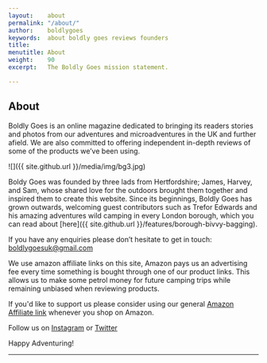 ```yaml
---
layout:    about
permalink: "/about/"
author:    boldlygoes
keywords:  about boldly goes reviews founders
title:     
menutitle: About
weight:    90
excerpt:   The Boldly Goes mission statement.

---
```


## About

Boldly Goes is an online magazine dedicated to bringing its readers stories and photos from our adventures and microadventures in the UK and further afield. We are also committed to offering independent in-depth reviews of some of the products we’ve been using. 

![]({{ site.github.url }}/media/img/bg3.jpg)

Boldy Goes was founded by three lads from Hertfordshire; James, Harvey, and Sam, whose shared love for the outdoors brought them together and inspired them to create this website. Since its beginnings, Boldly Goes has grown outwards, welcoming guest contributors such as Trefor Edwards and his amazing adventures wild camping in every London borough, which you can read about [here]({{ site.github.url }}/features/borough-bivvy-bagging).

If you have any enquiries please don’t hesitate to get in touch: [boldlygoesuk@gmail.com ](mailto:boldlygoesuk@gmail.com )

We use amazon affiliate links on this site, Amazon pays us an advertising fee every time something is bought through one of our product links. This allows us to make some petrol money for future camping trips while remaining unbiased when reviewing products.

If you'd like to support us please consider using our general [Amazon Affiliate link](https://www.amazon.co.uk/?_encoding=UTF8&camp=1634&creative=6738&linkCode=ur2&tag=bolgoe-21) whenever you shop on Amazon.

Follow us on [Instagram](https://www.instagram.com/boldly_goes/) or [Twitter](https://twitter.com/BoldlyGoesUK)

Happy Adventuring!   

---




<!-- ## Reviews

Reviews of outdoor gear, from spoons to socks. 
## Features

Write ups from the field, trips and musings on techniques. -->

